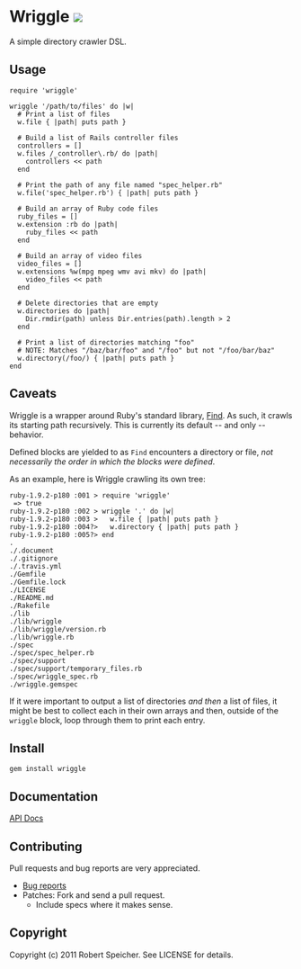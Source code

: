 # Wriggle ![](http://stillmaintained.com/tsigo/wriggle.png)

A simple directory crawler DSL.

## Usage

    require 'wriggle'

    wriggle '/path/to/files' do |w|
      # Print a list of files
      w.file { |path| puts path }

      # Build a list of Rails controller files
      controllers = []
      w.files /_controller\.rb/ do |path|
        controllers << path
      end

      # Print the path of any file named "spec_helper.rb"
      w.file('spec_helper.rb') { |path| puts path }

      # Build an array of Ruby code files
      ruby_files = []
      w.extension :rb do |path|
        ruby_files << path
      end

      # Build an array of video files
      video_files = []
      w.extensions %w(mpg mpeg wmv avi mkv) do |path|
        video_files << path
      end

      # Delete directories that are empty
      w.directories do |path|
        Dir.rmdir(path) unless Dir.entries(path).length > 2
      end

      # Print a list of directories matching "foo"
      # NOTE: Matches "/baz/bar/foo" and "/foo" but not "/foo/bar/baz"
      w.directory(/foo/) { |path| puts path }
    end

## Caveats

Wriggle is a wrapper around Ruby's standard library,
[Find](http://ruby-doc.org/stdlib/libdoc/find/rdoc/index.html). As such, it
crawls its starting path recursively. This is currently its default -- and only
-- behavior.

Defined blocks are yielded to as `Find` encounters a directory or file, *not
necessarily the order in which the blocks were defined*.

As an example, here is Wriggle crawling its own tree:

    ruby-1.9.2-p180 :001 > require 'wriggle'
     => true
    ruby-1.9.2-p180 :002 > wriggle '.' do |w|
    ruby-1.9.2-p180 :003 >   w.file { |path| puts path }
    ruby-1.9.2-p180 :004?>   w.directory { |path| puts path }
    ruby-1.9.2-p180 :005?> end
    .
    ./.document
    ./.gitignore
    ./.travis.yml
    ./Gemfile
    ./Gemfile.lock
    ./LICENSE
    ./README.md
    ./Rakefile
    ./lib
    ./lib/wriggle
    ./lib/wriggle/version.rb
    ./lib/wriggle.rb
    ./spec
    ./spec/spec_helper.rb
    ./spec/support
    ./spec/support/temporary_files.rb
    ./spec/wriggle_spec.rb
    ./wriggle.gemspec

If it were important to output a list of directories *and then* a list of
files, it might be best to collect each in their own arrays and then, outside
of the `wriggle` block, loop through them to print each entry.

## Install

    gem install wriggle

## Documentation

[API Docs](http://rdoc.info/github/tsigo/wriggle/master/Wriggle)

## Contributing

Pull requests and bug reports are very appreciated.

* [Bug reports](https://github.com/tsigo/wriggle/issues)
* Patches: Fork and send a pull request.
  * Include specs where it makes sense.

## Copyright

Copyright (c) 2011 Robert Speicher. See LICENSE for details.
